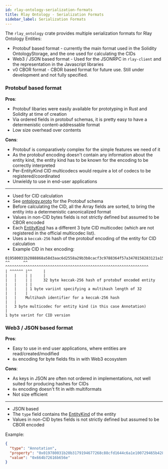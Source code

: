 ```yaml
---
id: rlay-ontology-serialization-formats
title: Rlay Ontology - Serialization Formats
sidebar_label: Serialization Formats
---
```


The `rlay_ontology` crate provides multiple serialization formats for Rlay Ontology Entities:

- Protobuf based format - currently the main format used in the Solidity OntologyStorage, and the one used for calculating the CIDs
- Web3 / JSON based format - Used for the JSONRPC in `rlay-client` and the representation in the Javascript libraries
- v0 CBOR format - CBOR based format for future use. Still under development and not fully specified.


### Protobuf based format

**Pros**:
- Protobuf libaries were easily available for prototyping in Rust and Solidity at time of creation
- Via ordered fields in protobuf schemas, it is pretty easy to have a determenistic content-addressable format
- Low size overhead over contents

**Cons**:
- Protobuf is comparatively complex for the simple features we need of it
- As the protobuf encoding doesn't contain any information about the entity kind, the entity kind has to be known for the encoding to be correctly interpreted
- Per-EntityKind CID multicodecs would require a lot of codecs to be registered/coordinated
- Unwieldy to use in end-user applications

-----

- Used for CID calculation
- See [ontology.proto](https://github.com/rlay-project/rlay-ontology/blob/master/rlay_ontology/src/ontology.proto) for the Protobuf schema
- Before calculating the CID, all the Array fields are sorted, to bring the entity into a determenistic canonicalized format
- Values in non-CID bytes fields is not strictly defined but assumed to be CBOR encoded
- Each [EntityKind](./generated/rlay-ontology-entities) has a different 3 byte CID multicodec (which are not registered in the official multicodec list).
- Uses a `keccak-256` hash of the protobuf encoding of the entity for CID calculation
- Example CID in hex encoding:
```
019580031b2088868a58d3aac6d2558a29b3b8cacf3c9788364f57a3470158283121a15dcae0
^^      ^^  ^^^^^^^^^^^^^^^^^^^^^^^^^^^^^^^^^^^^^^^^^^^^^^^^^^^^^^^^^^^^^^^^
| ^^^^^^ |^^     |
|   |    | |     |
|   |    | |     32 byte keccak-256 hash of protobuf encoded entity
|   |    | |
|   |    | 1 byte variint specifying a multihash length of 32
|   |    |
|   |    Multihash identifier for a keccak-256 hash
|   |
|   3 byte multicodec for entity kind (in this case Annotation)
|
1 byte varint for CID version
```

### Web3 / JSON based format

**Pros**:
- Easy to use in end user applications, where entities are read/created/modified
- `0x` encoding for byte fields fits in with Web3 ecosystem

**Cons**:
- As keys in JSON are often not ordered in implementations, not well suited for producing hashes for CIDs
- `0x` encoding doesn't fit in with multiformats
- Not size efficient

-----

- JSON based
- The `type` field contains the [EntityKind](./generated/rlay-ontology-entities) of the entity
- Values in non-CID bytes fields is not strictly defined but assumed to be CBOR encoded

Example:
```json
{
  "type": "Annotation",
  "property": "0x019780031b20b3179194677268c88cfd1644c6a1e100729465b42846a2bf7f0bddcd07e300a9",
  "value": "0x664b72616b656e"
}
```
